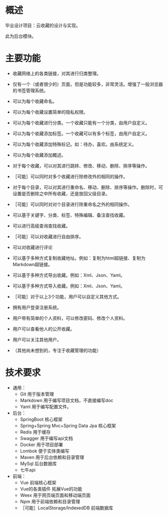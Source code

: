 # 概述

毕业设计项目：云收藏的设计与实现。

此为后台模块。

# 主要功能

* 收藏网络上的各类链接，对其进行归类整理。
* 仅有一个（或者很少的）页面，但是功能较多，非常灵活。增强了一般浏览器的书签管理系统。

* 可以为每个收藏命名。
* 可以为每个收藏设置简单的隐私权限。
* 可以为每个收藏进行分类。一个收藏只能有一个分类，由用户自定义。
* 可以为每个收藏添加标签。一个收藏可以有多个标签，由用户自定义。
* 可以为每个收藏添加特殊标记。如：待办，喜欢。由系统定义。
* 可以为每个收藏添加概述。

* 对于每个收藏，可以对其进行跳转、修改、移动、删除、排序等操作。
* ［可能］可以同时对多个收藏进行除修改外的相同的操作。
* 对于每个目录，可以对其进行重命名、移动、删除、排序等操作。删除时，可设置是否删除之中所有收藏，还是放回父级目录。
* ［可能］可以同时对对个目录进行除重命名之外的相同操作。
* 可以基于关键字、分类、标签、特殊编辑、备注查找收藏。
* 可以进行高级查询查找收藏。
* ［可能］可以对收藏进行自由排序。
* 可以对收藏进行评论

* 可以基于多种方式复制收藏地址。例如：复制为html超链接、复制为Markdown超链接。
* 可以基于多种方式导出收藏。例如：Xml、Json、Yaml。
* 可以基于多种方式导入收藏。例如：Xml、Json、Yaml。
* ［可能］对于以上3个功能，用户可以自定义其他方式。

* 拥有用户登录注册系统。
* 用户带有简单的个人资料，可以修改密码、修改个人资料。
* 用户可以查看他人的公开收藏。
* 用户可以关注其他用户。

* （其他尚未想到的，专注于收藏管理的功能）

# 技术要求

* 通用：
    * Git 用于版本管理
    * Markdown 用于编写项目文档，不直接编写doc
    * Yaml 用于编写配置文件。
* 后台：
    * SpringBoot 核心框架
    + Spring+Spring Mvc+Spring Data Jpa 核心框架
    * Redis 用于缓存
    * Swagger 用于编写api文档
    * Docker 用于项目部署
    * Lombok 便于实体类编写
    * Maven 用于后台依赖和目录管理
    * MySql 后台数据库
    * 七牛api
* 前端：
    * Vue 前端核心框架
    * Vue的各类插件 拓展Vue的功能
    * Weex 用于网页端页面和移动端页面
    * Npm 用于前端依赖和目录管理
    * ［可能］LocalStorage/IndexedDB 前端数据库
